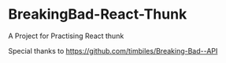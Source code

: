 # BreakingBad-React-Thunk
A Project for Practising React thunk

Special thanks to https://github.com/timbiles/Breaking-Bad--API
